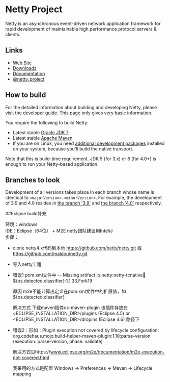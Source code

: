 # Netty Project

Netty is an asynchronous event-driven network application framework for rapid development of maintainable high performance protocol servers & clients.

## Links

* [Web Site](http://netty.io/)
* [Downloads](http://netty.io/downloads.html)
* [Documentation](http://netty.io/wiki/)
* [@netty_project](https://twitter.com/netty_project)

## How to build

For the detailed information about building and developing Netty, please visit [the developer guide](http://netty.io/wiki/developer-guide.html).  This page only gives very basic information.

You require the following to build Netty:

* Latest stable [Oracle JDK 7](http://www.oracle.com/technetwork/java/)
* Latest stable [Apache Maven](http://maven.apache.org/)
* If you are on Linux, you need [additional development packages](http://netty.io/wiki/native-transports.html) installed on your system, because you'll build the native transport.

Note that this is build-time requirement.  JDK 5 (for 3.x) or 6 (for 4.0+) is enough to run your Netty-based application.

## Branches to look

Development of all versions takes place in each branch whose name is identical to `<majorVersion>.<minorVersion>`.  For example, the development of 3.9 and 4.0 resides in [the branch '3.9'](https://github.com/netty/netty/tree/3.9) and [the branch '4.0'](https://github.com/netty/netty/tree/4.0) respectively.

##Eclipse build补充

环境：windows   
IDE：Eclipse（64位） + M2E  netty团队建议用InteliJ   
步骤：   
* clone netty4.x代码到本地 https://github.com/netty/netty.git  或 https://github.com/maldou/netty.git
* 导入netty工程
* 错误1  pom.xml文件中 -- Missing artifact io.netty:netty-tcnative:jar:${os.detected.classifier}:1.1.33.Fork19

  原因    m2e不能计算出定义在pom.xml文件中的扩展值，如${os.detected.classifier}

  解决方式   下载maven插件os-maven-plugin  该插件存放在 <ECLIPSE_INSTALLATION_DIR>/plugins (Eclipse 4.5) or <ECLIPSE_INSTALLATION_DIR>/dropins (Eclipse 4.6) 路径下
* 错误2：形如：Plugin execution not covered by lifecycle configuration: org.codehaus.mojo:build-helper-maven-plugin:1.10:parse-version (execution: parse-version, phase: validate)

  解决方式见https://www.eclipse.org/m2e/documentation/m2e-execution-not-covered.html

  我采用的方式是配置  Windows -> Preferences -> Maven -> Lifecycle mapping  
